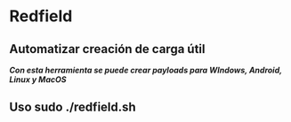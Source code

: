 # Redfield

## Automatizar creación de carga útil 

<strong><em>Con esta herramienta se puede crear payloads para WIndows, Android, Linux y MacOS</strong></em>

## Uso sudo ./redfield.sh


